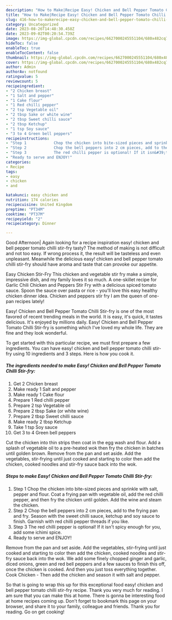 ```yaml
---
description: "How to Make|Recipe Easy! Chicken and Bell Pepper Tomato Chilli Stir-fry {That is Special"
title: "How to Make|Recipe Easy! Chicken and Bell Pepper Tomato Chilli Stir-fry {That is Special"
slug: 416-how-to-makerecipe-easy-chicken-and-bell-pepper-tomato-chilli-stir-fry-that-is-special
category: Uncategorized
date: 2023-08-26T14:48:30.458Z
date: 2023-09-02T00:20:54.739Z
image: https://img-global.cpcdn.com/recipes/6627000245551104/680x482cq70/easy-chicken-and-bell-pepper-tomato-chilli-stir-fry-recipe-main-photo.jpg
hideToc: false
enableToc: true
enableTocContent: false
thumbnail: https://img-global.cpcdn.com/recipes/6627000245551104/680x482cq70/easy-chicken-and-bell-pepper-tomato-chilli-stir-fry-recipe-main-photo.jpg
cover: https://img-global.cpcdn.com/recipes/6627000245551104/680x482cq70/easy-chicken-and-bell-pepper-tomato-chilli-stir-fry-recipe-main-photo.jpg
author: Admin
authorAv: notfound
ratingvalue: 5
reviewcount: 5
recipeingredient:
- "2 Chicken breast"
- "1 Salt and pepper"
- "1 Cake flour"
- "1 Red chilli pepper"
- "2 tsp Vegetable oil"
- "2 tbsp Sake or white wine"
- "2 tbsp Sweet chilli sauce"
- "2 tbsp Ketchup"
- "1 tsp Soy sauce"
- "3 to 4 Green bell peppers"
recipeinstructions:
- "Step 1            Chop the chicken into bite-sized pieces and sprinkle with salt, pepper and flour. Coat a frying pan with vegetable oil, add the red chilli pepper, and then fry the chicken until golden. Add the wine and steam the chicken."
- "Step 2            Chop the bell peppers into 2 cm pieces, add to the frying pan and fry. Season with the sweet chilli sauce, ketchup and soy sauce to finish. Garnish with red chilli pepper threads if you like."
- "Step 3            The red chilli pepper is optional! If it isn&#39;t spicy enough for you, add some ichimi spice."
- "Ready to serve and ENJOY!"
categories:
- Recipe
tags:
- easy
- chicken
- and

katakunci: easy chicken and 
nutrition: 174 calories
recipecuisine: United Kingdom
preptime: "PT34M"
cooktime: "PT37M"
recipeyield: "2"
recipecategory: Dinner

---
```



Good Afternoon| Again looking for a recipe inspiration easy! chicken and bell pepper tomato chilli stir-fry tasty? The method of making is not difficult and not too easy. If wrong process it, the result will be tasteless and even unpleasant. Meanwhile the delicious easy! chicken and bell pepper tomato chilli stir-fry should have aroma and taste that can provoke our appetite.





Easy Chicken Stir-Fry This chicken and vegetable stir fry make a simple, impressive dish, and my family loves it so much. A one-skillet recipe for Garlic Chili Chicken and Peppers Stir Fry with a delicious spiced tomato sauce. Spoon the sauce over pasta or rice - you&#39;ll love this easy healthy chicken dinner idea. Chicken and peppers stir fry I am the queen of one-pan recipes lately!

Easy! Chicken and Bell Pepper Tomato Chilli Stir-fry is one of the most favored of recent trending meals in the world. It is easy, it's quick, it tastes delicious. It's enjoyed by millions daily. Easy! Chicken and Bell Pepper Tomato Chilli Stir-fry is something which I've loved my whole life. They are fine and they look wonderful.


To get started with this particular recipe, we must first prepare a few ingredients. You can have easy! chicken and bell pepper tomato chilli stir-fry using 10 ingredients and 3 steps. Here is how you cook it.

<!--inarticleads1-->

##### The ingredients needed to make Easy! Chicken and Bell Pepper Tomato Chilli Stir-fry:

1. Get 2 Chicken breast
1. Make ready 1 Salt and pepper
1. Make ready 1 Cake flour
1. Prepare 1 Red chilli pepper
1. Prepare 2 tsp Vegetable oil
1. Prepare 2 tbsp Sake (or white wine)
1. Prepare 2 tbsp Sweet chilli sauce
1. Make ready 2 tbsp Ketchup
1. Take 1 tsp Soy sauce
1. Get 3 to 4 Green bell peppers


Cut the chicken into thin strips then coat in the egg wash and flour. Add a splash of vegetable oil to a pre-heated wok then fry the chicken in batches until golden brown. Remove from the pan and set aside. Add the vegetables, stir-frying until just cooked and starting to color then add the chicken, cooked noodles and stir-fry sauce back into the wok. 

<!--inarticleads2-->

##### Steps to make Easy! Chicken and Bell Pepper Tomato Chilli Stir-fry:

1. Step 1            Chop the chicken into bite-sized pieces and sprinkle with salt, pepper and flour. Coat a frying pan with vegetable oil, add the red chilli pepper, and then fry the chicken until golden. Add the wine and steam the chicken.
1. Step 2            Chop the bell peppers into 2 cm pieces, add to the frying pan and fry. Season with the sweet chilli sauce, ketchup and soy sauce to finish. Garnish with red chilli pepper threads if you like.
1. Step 3            The red chilli pepper is optional! If it isn&#39;t spicy enough for you, add some ichimi spice.
1. Ready to serve and ENJOY!

Remove from the pan and set aside. Add the vegetables, stir-frying until just cooked and starting to color then add the chicken, cooked noodles and stir-fry sauce back into the wok. We add some finely chopped ginger and garlic, diced onions, green and red bell peppers and a few sauces to finish this off, once the chicken is cooked. And then you just toss everything together. Cook Chicken - Then add the chicken and season it with salt and pepper. 

So that is going to wrap this up for this exceptional food easy! chicken and bell pepper tomato chilli stir-fry recipe. Thank you very much for reading. I am sure that you can make this at home. There is gonna be interesting food at home recipes coming up. Don't forget to bookmark this page on your browser, and share it to your family, colleague and friends. Thank you for reading. Go on get cooking!
